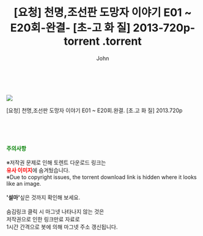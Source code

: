 ﻿---
layout: post
title:  "                   [요청] 천명,조선판 도망자 이야기 E01 ~ E20회-완결- [초-고 화 질] 2013-720p-torrent                .torrent"
author: John
categories: [ 드라마 ]
tags: [  ]
image: https://torrentrj57.com/uploadfile/full/462bff1311276548ddcf18427d01e725efed3a0f.jpg 
description: "                   [요청] 천명,조선판 도망자 이야기 E01 ~ E20회-완결- [초-고 화 질] 2013-720p-torrent                 torrent 정보 공유"
toc: true
toc_sticky: true
---

<br>
<p><img src="https://torrentrj57.com/uploadfile/full/462bff1311276548ddcf18427d01e725efed3a0f.jpg"/></p>
 [요청] 천명,조선판 도망자 이야기 E01 ~ E20회.완결. [초.고 화 질] 2013.720p  
    
<br><br><br>
<p data-ke-size="size16"><b><span style="color: green;">주의사항</span></b><br /><br />※저작권 문제로 인해 토렌트 다운로드 링크는<br /><b><span style="color: red;">유사 이미지</span></b>에 숨겨뒀습니다.<br />※Due to copyright issues, the torrent download link is hidden where it looks like an image.<br /><br /><b>'설마'</b>싶은 것까지 확인해 보세요.<br /><br />숨김링크 클릭 시 마그넷 나타나지 않는 것은<br />저작권으로 인한 링크만료 자료로<br />1시간 간격으로 봇에 의해 마그넷 주소 갱신됩니다.</p>
